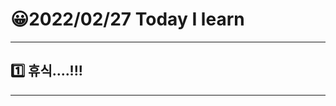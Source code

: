 # 😀2022/02/27 Today I learn
-------------------------
## 1️⃣ 휴식....!!!
----------------------------

